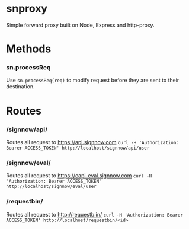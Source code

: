 snproxy
=======

Simple forward proxy built on Node, Express and http-proxy.

Methods
====

### sn.processReq
Use `sn.processReq(req)` to modify request before they are sent to their destination.

Routes
=======

### /signnow/api/<endpoint>
Routes all request to https://api.signnow.com
`curl -H 'Authorization: Bearer ACCESS_TOKEN' http://localhost/signnow/api/user`

### /signnow/eval/<endpoint>
Routes all request to https://capi-eval.signnow.com
`curl -H 'Authorization: Bearer ACCESS_TOKEN' http://localhost/signnow/eval/user`

### /requestbin/<requestbin id>
Routes all request to http://requestb.in/
`curl -H 'Authorization: Bearer ACCESS_TOKEN' http://localhost/requestbin/<id>`
